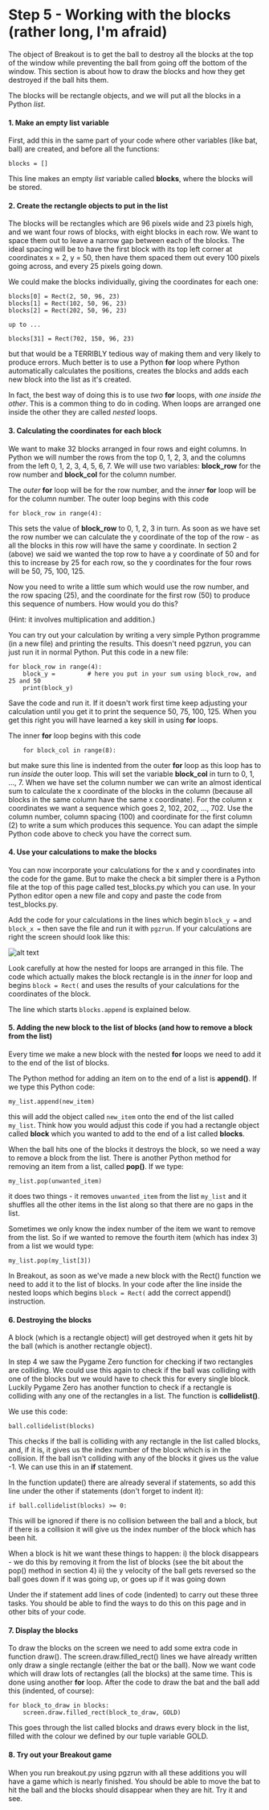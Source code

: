 # Step 5 - Working with the blocks (rather long, I'm afraid)

The object of Breakout is to get the ball to destroy all the blocks at the top of the window while preventing the ball from going off the bottom of the window. This section is about how to draw the blocks and how they get destroyed if the ball hits them.

The blocks will be rectangle objects, and we will put all the blocks in a Python *list*.

#### 1. Make an empty list variable

First, add this in the same part of your code where other variables (like bat, ball) are created, and before all the functions:

```blocks = []```

This line makes an empty *list* variable called **blocks**, where the blocks will be stored. 

#### 2. Create the rectangle objects to put in the list

The blocks will be rectangles which are 96 pixels wide and 23 pixels high, and we want four rows of blocks, with eight blocks in each row. We want to space them out to leave a narrow gap between each of the blocks. The ideal spacing will be to have the first block with its top left corner at coordinates x = 2, y = 50, then have them spaced them out every 100 pixels going across, and every 25 pixels going down. 

We could make the blocks individually, giving the coordinates for each one:
```
blocks[0] = Rect(2, 50, 96, 23)
blocks[1] = Rect(102, 50, 96, 23)
blocks[2] = Rect(202, 50, 96, 23)

up to ...

blocks[31] = Rect(702, 150, 96, 23)
```
but that would be a TERRIBLY tedious way of making them and very likely to produce errors. Much better is to use a Python **for** loop where Python automatically calculates the positions, creates the blocks and adds each new block into the list as it's created.

In fact, the best way of doing this is to use *two* **for** loops, with *one inside the other*. This is a common thing to do in coding. When loops are arranged one inside the other they are called *nested* loops.

#### 3. Calculating the coordinates for each block

We want to make 32 blocks arranged in four rows and eight columns. In Python we will number the rows from the top 0, 1, 2, 3, and the columns from the left 0, 1, 2, 3, 4, 5, 6, 7. We will use two variables: **block_row** for the row number and **block_col** for the column number.

The *outer* **for** loop will be for the row number, and the *inner* **for** loop will be for the column number. The outer loop begins with this code

```for block_row in range(4):```

This sets the value of **block_row** to 0, 1, 2, 3 in turn. As soon as we have set the row number we can calculate the y coordinate of the top of the row - as all the blocks in this row will have the same y coordinate. In section 2 (above) we said we wanted the top row to have a y coordinate of 50 and for this to increase by 25 for each row, so the y coordinates for the four rows will be 50, 75, 100, 125.

Now you need to write a little sum which would use the row number, and the row spacing (25), and the coordinate for the first row (50) to produce this sequence of numbers. How would you do this? 

(Hint: it involves multiplication and addition.)

You can try out your calculation by writing a very simple Python programme (in a new file) and printing the results. This doesn't need pgzrun, you can just run it in normal Python. Put this code in a new file:
```
for block_row in range(4):
    block_y =         # here you put in your sum using block_row, and 25 and 50
    print(block_y)
```
Save the code and run it. If it doesn't work first time keep adjusting your calculation until you get it to print the sequence 50, 75, 100, 125. When you get this right you will have learned a key skill in using **for** loops.

The inner **for** loop begins with this code

```    for block_col in range(8):```

but make sure this line is indented from the outer **for** loop as this loop has to run *inside* the outer loop. This will set the variable **block_col** in turn to 0, 1, ..., 7. When we have set the column number we can write an almost identical sum to calculate the x coordinate of the blocks in the column (because all blocks in the same column have the same x coordinate). For the column x coordinates we want a sequence which goes 2, 102, 202, ..., 702. Use the column number, column spacing (100) and coordinate for the first column (2) to write a sum which produces this sequence.  You can adapt the simple Python code above to check you have the correct sum.

#### 4. Use your calculations to make the blocks

You can now incorporate your calculations for the x and y coordinates into the code for the game. But to make the check a bit simpler there is a Python file at the top of this page called test_blocks.py which you can use. In your Python editor open a new file and copy and paste the code from test_blocks.py.

Add the code for your calculations in the lines which begin ```block_y =``` and ```block_x =``` then save the file and run it with ```pgzrun```. If your calculations are right the screen should look like this:

![alt text](blocks_in_place.png "How the blocks should look")

Look carefully at how the nested for loops are arranged in this file. The code which actually makes the block rectangle is in the *inner* for loop and begins ```block = Rect(``` and uses the results of your calculations for the coordinates of the block.

The line which starts ```blocks.append``` is explained below.

#### 5. Adding the new block to the list of blocks (and how to remove a block from the list)

Every time we make a new block with the nested **for** loops we need to add it to the end of the list of blocks.

The Python method for adding an item on to the end of a list is **append()**. If we type this Python code:
```
my_list.append(new_item)
```
this will add the object called ```new_item``` onto the end of the list called ```my_list```. Think how you would adjust this code if you had a rectangle object called **block** which you wanted to add to the end of a list called **blocks**.

When the ball hits one of the blocks it destroys the block, so we need a way to remove a block from the list. There is another Python method for removing an item from a list, called **pop()**. If we type:
```
my_list.pop(unwanted_item)
```
it does two things - it removes ```unwanted_item``` from the list ```my_list``` and it shuffles all the other items in the list along so that there are no gaps in the list. 

Sometimes we only know the index number of the item we want to remove from the list. So if we wanted to remove the fourth item (which has index 3) from a list we would type:
```
my_list.pop(my_list[3])
```
In Breakout, as soon as we've made a new block with the Rect() function we need to add it to the list of blocks. In your code after the line inside the nested loops which begins ```block = Rect(``` add the correct append() instruction.

#### 6. Destroying the blocks

A block (which is a rectangle object) will get destroyed when it gets hit by the ball (which is another rectangle object).

In step 4 we saw the Pygame Zero function for checking if two rectangles are colliding. We could use this again to check if the ball was colliding with one of the blocks but we would have to check this for every single block. Luckily Pygame Zero has another function to check if a rectangle is colliding with any one of the rectangles in a list. The function is **collidelist()**.

We use this code:
```
ball.collidelist(blocks)
```
This checks if the ball is colliding with any rectangle in the list called blocks, and, if it is, it gives us the index number of the block which is in the collision. If the ball isn't colliding with any of the blocks it gives us the value -1. We can use this in an **if** statement. 

In the function update() there are already several if statements, so add this line under the other if statements (don't forget to indent it):
```
if ball.collidelist(blocks) >= 0:
```

This will be ignored if there is no collision between the ball and a block, but if there is a collision it will give us the index number of the block which has been hit.

When a block is hit we want these things to happen:
 i) the block disappears - we do this by removing it from the list of blocks (see the bit about the pop() method in section 4)
ii) the y velocity of the ball gets reversed so the ball goes down if it was going up, or goes up if it was going down

Under the if statement add lines of code (indented) to carry out these three tasks. You should be able to find the ways to do this on this page and in other bits of your code.

#### 7. Display the blocks

To draw the blocks on the screen we need to add some extra code in function draw(). The screen.draw.filled_rect() lines we have already written only draw a single rectangle (either the bat or the ball). Now we want code which will draw lots of rectangles (all the blocks) at the same time. This is done using another **for** loop. After the code to draw the bat and the ball add this (indented, of course):
```
for block_to_draw in blocks:
    screen.draw.filled_rect(block_to_draw, GOLD)
```
This goes through the list called blocks and draws every block in the list, filled with the colour we defined by our tuple variable GOLD.

#### 8. Try out your Breakout game

When you run breakout.py using pgzrun with all these additions you will have a game which is nearly finished. You should be able to move the bat to hit the ball and the blocks should disappear when they are hit. Try it and see.

